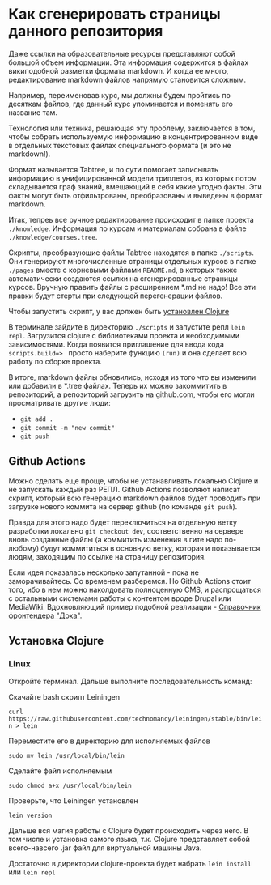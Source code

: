 # Как сгенерировать страницы данного репозитория

Даже ссылки на образовательные ресурсы представляют собой большой объем информации.
Эта информация содержится в файлах википодобной разметки формата markdown. И когда ее много, редактирование markdown файлов напрямую становится сложным.

Например, переименовав курс, мы должны будем пройтись по десяткам файлов, где данный курс упоминается и поменять его название там.

 Технология или техника, решающая эту проблему, заключается в том, чтобы собрать используемую информацию в концентрированном виде в отдельных текстовых файлах специального формата (и это не markdown!).

 Формат называется Tabtree, и по сути помогает записывать информацию в унифицированной модели триплетов, из которых потом складывается граф знаний, вмещающий в себя какие угодно факты. Эти факты могут быть отфильтрованы, преобразованы и выведены в формат markdown.

Итак, тепреь все ручное редактирование происходит в папке проекта `./knowledge`. Информация по курсам и материалам собрана в файле `./knowledge/courses.tree`.

Скрипты, преобразующие файлы Tabtree находятся в папке `./scripts`. Они генерируют многочисленные страницы отдельных курсов в папке `./pages` вместе с корневыми файлами `README.md`, в которых также автоматически создаются ссылки на сгенерированные страницы курсов. Вручную править файлы с расширением *.md не надо! Все эти правки будут стерты при следующей перегенерации файлов.

Чтобы запустить скрипт, у вас должен быть [установлен Clojure](#установка-clojure)

В терминале зайдите в директорию `./scripts` и запустите репл `lein repl`. Загрузится clojure с библиотеками проекта и необходимыми зависимостями. Когда появится приглашение для ввода кода `scripts.build=> ` просто наберите функцию `(run)` и она сделает всю работу по сборке проекта.

В итоге, markdown файлы обновились, исходя из того что вы изменили или добавили в *.tree файлах. Теперь их можно закоммитить в репозиторий, а репозиторий загрузить на github.com, чтобы его могли просматривать другие люди:

* `git add .`
* `git commit -m "new commit"`
* `git push`

## Github Actions

Можно сделать еще проще, чтобы не устанавливать локально Clojure и не запускать каждый раз РЕПЛ. Github Actions позволяют написат скрипт, который всю генерацию markdown файлов будет проводить при загрузке нового коммита на сервер github (по команде `git push`).

Правда для этого надо будет переключиться на отдельную ветку разработки локально `git checkout dev`, соответственно на сервере вновь созданные файлы (а коммитить изменения в гите надо по-любому) будут коммититься в основную ветку, которая и показывается людям, заходящим по ссылке на страницу репозитория.

Если идея показалась несколько запутанной - пока не заморачивайтесь. Со временем разберемся. Но Github Actions стоит того, ибо в нем можно наколдовать полноценную CMS, и распрощаться с остальными системами работы с контентом вроде Drupal или MediaWiki. Вдохновляющий пример подобной реализации - [Cправочник фронтендера "Дока"](https://github.com/doka-guide/).

## Установка Clojure

### Linux

Откройте терминал. Дальше выполните последовательность команд:

Скачайте bash скрипт Leiningen

`curl https://raw.githubusercontent.com/technomancy/leiningen/stable/bin/lein > lein`

Переместите его в директорию для исполняемых файлов

`sudo mv lein /usr/local/bin/lein`

Сделайте файл исполняемым

`sudo chmod a+x /usr/local/bin/lein`

Проверьте, что Leiningen установлен

`lein version`

Дальше вся магия работы с Clojure будет происходить через него. В том числе и установка самого языка, т.к. Clojure представляет собой всего-навсего .jar файл для виртуальной машины Java.

Достаточно в директории clojure-проекта будет набрать `lein install` или `lein repl`
